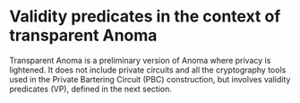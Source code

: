# Validity predicates in the context of transparent Anoma

Transparent Anoma is a preliminary version of Anoma where privacy is lightened. It does not include private circuits and all the cryptography tools used in the Private Bartering Circuit (PBC) construction, but involves validity predicates (VP), defined in the next section.

